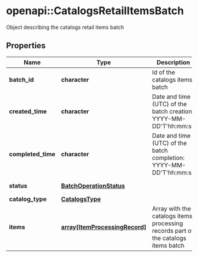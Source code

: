 # openapi::CatalogsRetailItemsBatch

Object describing the catalogs retail items batch

## Properties
Name | Type | Description | Notes
------------ | ------------- | ------------- | -------------
**batch_id** | **character** | Id of the catalogs items batch | [optional] 
**created_time** | **character** | Date and time (UTC) of the batch creation: YYYY-MM-DD&#39;T&#39;hh:mm:ss | [optional] [readonly] 
**completed_time** | **character** | Date and time (UTC) of the batch completion: YYYY-MM-DD&#39;T&#39;hh:mm:ss | [optional] [readonly] 
**status** | [**BatchOperationStatus**](BatchOperationStatus.md) |  | [optional] [Enum: ] 
**catalog_type** | [**CatalogsType**](CatalogsType.md) |  | [Enum: ] 
**items** | [**array[ItemProcessingRecord]**](ItemProcessingRecord.md) | Array with the catalogs items processing records part of the catalogs items batch | [optional] 


